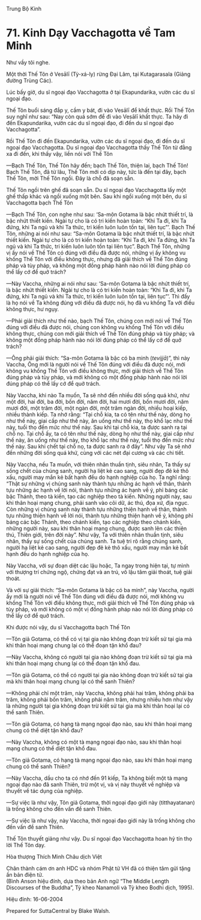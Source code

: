  

Trung Bộ Kinh

# 71\. Kinh Dạy Vacchagotta về Tam Minh

Như vầy tôi nghe.

Một thời Thế Tôn ở Vesālī (Tỳ-xá-ly) rừng Ðại Lâm, tại Kutagarasala (Giảng đường Trùng Các).

Lúc bấy giờ, du sĩ ngoại đạo Vacchagotta ở tại Ekapundarika, vườn các du sĩ ngoại đạo.

Thế Tôn buổi sáng đắp y, cầm y bát, đi vào Vesālī để khất thực. Rồi Thế Tôn suy nghĩ như sau: “Nay còn quá sớm để đi vào Vesālī khất thực. Ta hãy đi đến Ekapundarika, vườn các du sĩ ngoại đạo, đi đến du sĩ ngoại đạo Vacchagotta”.

Rồi Thế Tôn đi đến Ekapundarika, vườn các du sĩ ngoại đạo, đi đến du sĩ ngoại đạo Vacchagotta. Du sĩ ngoại đạo Vacchagotta thấy Thế Tôn từ đằng xa đi đến, khi thấy vậy, liền nói với Thế Tôn

—Bạch Thế Tôn, Thế Tôn hãy đến; bạch Thế Tôn, thiện lai, bạch Thế Tôn! Bạch Thế Tôn, đã từ lâu, Thế Tôn mới có dịp này, tức là đến tại đây, bạch Thế Tôn, mời Thế Tôn ngồi. Ðây là chỗ đã soạn sẵn.

Thế Tôn ngồi trên ghế đã soạn sẵn. Du sĩ ngoại đạo Vacchagotta lấy một ghế thấp khác và ngồi xuống một bên. Sau khi ngồi xuống một bên, du sĩ Vacchagotta bạch Thế Tôn

—Bạch Thế Tôn, con nghe như sau: ‘Sa-môn Gotama là bậc nhứt thiết trí, là bậc nhứt thiết kiến. Ngài tự cho là có tri kiến hoàn toàn: “Khi Ta đi, khi Ta đứng, khi Ta ngủ và khi Ta thức, tri kiến luôn luôn tồn tại, liên tục”’. Bạch Thế Tôn, những ai nói như sau: “Sa-môn Gotama là bậc nhứt thiết trí, là bậc nhứt thiết kiến. Ngài tự cho là có tri kiến hoàn toàn: “Khi Ta đi, khi Ta đứng, khi Ta ngủ và khi Ta thức, tri kiến luôn luôn tồn tại liên tục”. Bạch Thế Tôn, những vị ấy nói về Thế Tôn có đúng với điều đã được nói, những vị ấy không vu khống Thế Tôn với điều không thực, nhưng đã giải thích về Thế Tôn đúng pháp và tùy pháp, và không một đồng pháp hành nào nói lời đúng pháp có thể lấy cớ để quở trách?

—Này Vaccha, những ai nói như sau: ‘Sa-môn Gotama là bậc nhứt thiết trí, là bậc nhứt thiết kiến. Ngài tự cho là có tri kiến hoàn toàn: “Khi Ta đi, khi Ta đứng, khi Ta ngủ và khi Ta thức, tri kiến luôn luôn tồn tại, liên tục”’. Thì đấy là họ nói về Ta không đúng với điều đã được nói, họ đã vu khống Ta với điều không thực, hư ngụy.

—Phải giải thích như thế nào, bạch Thế Tôn, chúng con mới nói về Thế Tôn đúng với điều đã được nói, chúng con không vu khống Thế Tôn với điều không thực, chúng con mới giải thích về Thế Tôn đúng pháp và tùy pháp; và không một đồng pháp hành nào nói lời đúng pháp có thể lấy cớ để quở trách?

—Ông phải giải thích: “Sa-môn Gotama là bậc có ba minh (_tevijjā_)”, thì này Vaccha, Ông mới là người nói về Thế Tôn đúng với điều đã được nói, mới không vu khống Thế Tôn với điều không thực, mới giải thích về Thế Tôn đúng pháp và tùy pháp, và mới không có một đồng pháp hành nào nói lời đúng pháp có thể lấy cớ để quở trách.

Này Vaccha, khi nào Ta muốn, Ta sẽ nhớ đến nhiều đời sống quá khứ, như một đời, hai đời, ba đời, bốn đời, năm đời, hai mươi đời, bốn mươi đời, năm mươi đời, một trăm đời, một ngàn đời, một trăm ngàn đời, nhiều hoại kiếp, nhiều thành kiếp. Ta nhớ rằng: “Tại chỗ kia, ta có tên như thế này, dòng họ như thế này, giai cấp như thế này, ăn uống như thế này, thọ khổ lạc như thế này, tuổi thọ đến mức như thế này. Sau khi tại chỗ kia, ta được sanh ra tại chỗ nọ. Tại chỗ ấy, ta có tên như thế này, dòng họ như thế này, giai cấp như thế này, ăn uống như thế này, thọ khổ lạc như thế này, tuổi thọ đến mức như thế này. Sau khi chết tại chỗ nọ, ta được sanh ra ở đây”. Như vậy Ta sẽ nhớ đến những đời sống quá khứ, cùng với các nét đại cương và các chi tiết.

Này Vaccha, nếu Ta muốn, với thiên nhãn thuần tịnh, siêu nhân, Ta thấy sự sống chết của chúng sanh, người hạ liệt kẻ cao sang, người đẹp đẽ kẻ thô xấu, người may mắn kẻ bất hạnh đều do hạnh nghiệp của họ. Ta nghĩ rằng: “Thật sự những vị chúng sanh này thành tựu những ác hạnh về thân, thành tựu những ác hạnh về lời nói, thành tựu những ác hạnh về ý, phỉ báng các bậc Thánh, theo tà kiến, tạo các nghiệp theo tà kiến. Những người này, sau khi thân hoại mạng chung, phải sanh vào cõi dữ, ác thú, đọa xứ, địa ngục. Còn những vị chúng sanh này thành tựu những thiện hạnh về thân, thành tựu những thiện hạnh về lời nói, thành tựu những thiện hạnh về ý, không phỉ báng các bậc Thánh, theo chánh kiến, tạo các nghiệp theo chánh kiến, những người này, sau khi thân hoại mạng chung, được sanh lên các thiện thú, Thiên giới, trên đời này”. Như vậy, Ta với thiên nhãn thuần tịnh, siêu nhân, thấy sự sống chết của chúng sanh. Ta tuệ tri rõ rằng chúng sanh, người hạ liệt kẻ cao sang, người đẹp đẽ kẻ thô xấu, người may mắn kẻ bất hạnh đều do hạnh nghiệp của họ.

Này Vaccha, với sự đoạn diệt các lậu hoặc, Ta ngay trong hiện tại, tự mình với thượng trí chứng ngộ, chứng đạt và an trú, vô lậu tâm giải thoát, tuệ giải thoát.

Và với sự giải thích: “Sa-môn Gotama là bậc có ba minh”, này Vaccha, người ấy mới là người nói về Thế Tôn đúng với điều đã được nói, mới không vu khống Thế Tôn với điều không thực, mới giải thích về Thế Tôn đúng pháp và tùy pháp, và mới không có một vị đồng hành pháp nào nói lời đúng pháp có thể lấy cớ để quở trách.

Khi được nói vậy, du sĩ Vacchagotta bạch Thế Tôn

—Tôn giả Gotama, có thể có vị tại gia nào không đoạn trừ kiết sử tại gia mà khi thân hoại mạng chung lại có thể đoạn tận khổ đau?

—Này Vaccha, không có người tại gia nào không đoạn trừ kiết sử tại gia mà khi thân hoại mạng chung lại có thể đoạn tận khổ đau.

—Tôn giả Gotama, có thể có người tại gia nào không đoạn trừ kiết sử tại gia mà khi thân hoại mạng chung lại có thể sanh Thiên?

—Không phải chỉ một trăm, này Vaccha, không phải hai trăm, không phải ba trăm, không phải bốn trăm, không phải năm trăm, nhưng nhiều hơn như vậy là những người tại gia không đoạn trừ kiết sử tại gia mà khi thân hoại lại có thể sanh Thiên.

—Tôn giả Gotama, có hạng tà mạng ngoại đạo nào, sau khi thân hoại mạng chung có thể diệt tận khổ đau?

—Này Vaccha, không có một tà mạng ngoại đạo nào, sau khi thân hoại mạng chung có thể diệt tận khổ đau.

—Tôn giả Gotama, có hạng tà mạng ngoại đạo nào, sau khi thân hoại mạng chung có thể sanh Thiên?

—Này Vaccha, dầu cho ta có nhớ đến 91 kiếp, Ta không biết một tà mạng ngoại đạo nào đã sanh Thiên, trừ một vị, và vị này thuyết về nghiệp và thuyết về tác dụng của nghiệp.

—Sự việc là như vậy, Tôn giả Gotama, thời ngoại đạo giới này (titthayatanan) là trống không cho đến vấn đề sanh Thiên.

—Sự việc là như vậy, này Vaccha, thời ngoại đạo giới này là trống không cho đến vấn đề sanh Thiên.

Thế Tôn thuyết giảng như vậy. Du sĩ ngoại đạo Vacchagotta hoan hỷ tín thọ lời Thế Tôn dạy.

Hòa thượng Thích Minh Châu dịch Việt

Chân thành cám ơn anh HDC và nhóm Phật tử VH đã có thiện tâm gửi tặng ấn bản điện tử.  
(Bình Anson hiệu đính, dựa theo bản Anh ngữ “The Middle Length Discourses of the Buddha”, Tỳ kheo Nanamoli và Tỳ kheo Bodhi dịch, 1995).

Hiệu đính: 16-06-2004

Prepared for SuttaCentral by Blake Walsh.